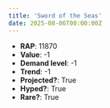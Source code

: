 ```yaml
---
title: 'Sword of the Seas'
date: 2025-08-06T00:00:00Z
---
```

- **RAP**: 11870
- **Value**: -1
- **Demand level**: -1
- **Trend**: -1
- **Projected?**: True
- **Hyped?**: True
- **Rare?**: True
